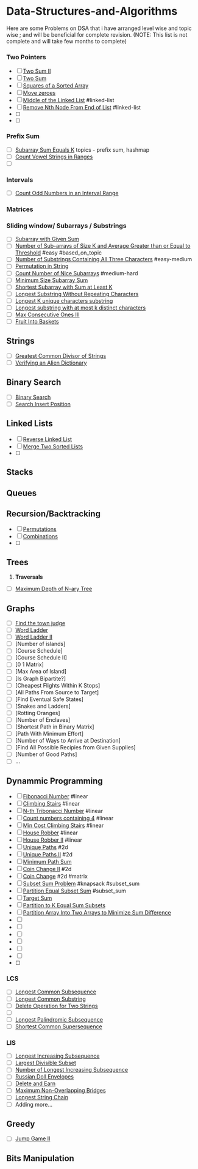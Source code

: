 # Data-Structures-and-Algorithms
Here are some Problems on DSA that i have arranged level wise and topic wise ; and will be beneficial for complete revision.
(NOTE: This list is not complete and will take few months to complete)

### Two Pointers
- [ ] [Two Sum II](https://leetcode.com/problems/two-sum-ii-input-array-is-sorted/)
- [ ] [Two Sum](https://leetcode.com/problems/two-sum/)
- [ ] [Squares of a Sorted Array](https://leetcode.com/problems/squares-of-a-sorted-array/)
- [ ] [Move zeroes](https://leetcode.com/problems/move-zeroes/)
- [ ] [Middle of the Linked List](https://leetcode.com/problems/middle-of-the-linked-list/) #linked-list
- [ ] [Remove Nth Node From End of List](https://leetcode.com/problems/remove-nth-node-from-end-of-list/) #linked-list
- [ ] 
- [ ] 

### Prefix Sum
  - [ ] [Subarray Sum Equals K](https://leetcode.com/problems/subarray-sum-equals-k/)  topics -  prefix sum, hashmap
  - [ ] [Count Vowel Strings in Ranges](https://leetcode.com/problems/count-vowel-strings-in-ranges/)
  - [ ] []()
### Intervals
  - [ ] [Count Odd Numbers in an Interval Range](https://leetcode.com/problems/count-odd-numbers-in-an-interval-range)

### Matrices

### Sliding window/ Subarrays / Substrings
  - [ ]  [Subarray with Given Sum](https://practice.geeksforgeeks.org/problems/subarray-with-given-sum-1587115621/1)
  - [ ]  [Number of Sub-arrays of Size K and Average Greater than or Equal to Threshold](https://leetcode.com/problems/number-of-sub-arrays-of-size-k-and-average-greater-than-or-equal-to-threshold/description/)  #easy #based_on_topic
  - [ ]  [Number of Substrings Containing All Three Characters](https://leetcode.com/problems/number-of-substrings-containing-all-three-characters/description/) #easy-medium
  - [ ]  [Permutation in String](https://leetcode.com/problems/permutation-in-string/)
  - [ ]  [Count Number of Nice Subarrays](https://leetcode.com/problems/count-number-of-nice-subarrays/) #medium-hard
  - [ ]  [Minimum Size Subarray Sum](https://leetcode.com/problems/minimum-size-subarray-sum/description/)
  - [ ]  [Shortest Subarray with Sum at Least K](https://leetcode.com/problems/shortest-subarray-with-sum-at-least-k/description/)
  - [ ]  [Longest Substring Without Repeating Characters](https://leetcode.com/problems/longest-substring-without-repeating-characters/)
  - [ ]  [Longest K unique characters substring](https://practice.geeksforgeeks.org/problems/longest-k-unique-characters-substring0853/1)
  - [ ]  [Longest substring with at most k distinct characters](https://leetcode.com/problems/longest-substring-with-at-most-k-distinct-characters/)
  - [ ]  [Max Consecutive Ones III](https://leetcode.com/problems/max-consecutive-ones-iii/description/)
  - [ ]  [Fruit Into Baskets](https://leetcode.com/problems/fruit-into-baskets/)
## Strings
- [ ] [Greatest Common Divisor of Strings](https://leetcode.com/problems/greatest-common-divisor-of-strings/)
- [ ] [Verifying an Alien Dictionary](https://leetcode.com/problems/verifying-an-alien-dictionary/description/)

## Binary Search
- [ ] [Binary Search](https://leetcode.com/problems/binary-search/)
- [ ] [Search Insert Position](https://leetcode.com/problems/search-insert-position/)
## Linked Lists
- [ ] [Reverse Linked List](https://leetcode.com/problems/reverse-linked-list/description/)
- [ ] [Merge Two Sorted Lists](https://leetcode.com/problems/merge-two-sorted-lists/)
- [ ] 
## Stacks
## Queues


## Recursion/Backtracking
- [ ] [Permutations](https://leetcode.com/problems/permutations/)
- [ ] [Combinations](https://leetcode.com/problems/combinations/)
- [ ] 

## Trees
1. **Traversals**
  - [ ] [Maximum Depth of N-ary Tree](https://leetcode.com/problems/maximum-depth-of-n-ary-tree/description/)

## Graphs
- [ ] [Find the town judge](https://leetcode.com/problems/find-the-town-judge)
- [ ] [Word Ladder](https://leetcode.com/problems/word-ladder)
- [ ] [Word Ladder II](https://leetcode.com/problems/word-ladder-ii)
- [ ] [Number of islands]
- [ ] [Course Schedule]
- [ ] [Course Schedule II]
- [ ] [0 1 Matrix]
- [ ] [Max Area of Island]
- [ ] [Is Graph Bipartite?]
- [ ] [Cheapest Flights Within K Stops]
- [ ] [All Paths From Source to Target]
- [ ] [Find Eventual Safe States]
- [ ] [Snakes and Ladders]
- [ ] [Rotting Oranges]
- [ ] [Number of Enclaves]
- [ ] [Shortest Path in Binary Matrix]
- [ ] [Path With Minimum Effort]
- [ ] [Number of Ways to Arrive at Destination]
- [ ] [Find All Possible Recipies from Given Supplies]
- [ ] [Number of Good Paths]
- [ ] ...

## Dynammic Programming
- [ ] [Fibonacci Number](https://leetcode.com/problems/fibonacci-number/) #linear
- [ ] [Climbing Stairs](https://leetcode.com/problems/climbing-stairs/) #linear
- [ ] [N-th Tribonacci Number](https://leetcode.com/problems/n-th-tribonacci-number/) #linear
- [ ] [Count numbers containing 4](https://practice.geeksforgeeks.org/problems/count-numbers-containing-43022/1) #linear
- [ ] [Min Cost Climbing Stairs](https://leetcode.com/problems/min-cost-climbing-stairs/) #linear
- [ ] [House Robber](https://leetcode.com/problems/house-robber/) #linear
- [ ] [House Robber II](https://leetcode.com/problems/house-robber-ii/) #linear
- [ ] [Unique Paths](https://leetcode.com/problems/unique-paths/) #2d
- [ ] [Unique Paths II](https://leetcode.com/problems/unique-paths-ii/) #2d
- [ ] [Minimum Path Sum](https://leetcode.com/problems/minimum-path-sum/description/)
- [ ] [Coin Change II](https://leetcode.com/problems/coin-change-ii/) #2d
- [ ] [Coin Change](https://leetcode.com/problems/coin-change/description/) #2d #matrix
- [ ] [Subset Sum Problem](https://practice.geeksforgeeks.org/problems/subset-sum-problem-1611555638/1) #knapsack  #subset_sum
- [ ] [Partition Equal Subset Sum](https://leetcode.com/problems/partition-equal-subset-sum/) #subset_sum
- [ ] [Target Sum](https://leetcode.com/problems/target-sum/)
- [ ] [Partition to K Equal Sum Subsets](https://leetcode.com/problems/partition-to-k-equal-sum-subsets/) 
- [ ] [Partition Array Into Two Arrays to Minimize Sum Difference](https://leetcode.com/problems/partition-array-into-two-arrays-to-minimize-sum-difference/description/) 
- [ ] []()
- [ ] []()
- [ ] []()
- [ ] []()
- [ ] []()
- [ ] []()
- [ ] 
### LCS
- [ ] [Longest Common Subsequence](https://leetcode.com/problems/longest-common-subsequence/)
- [ ] [Longest Common Substring](https://practice.geeksforgeeks.org/problems/longest-common-substring1452/1?page=1)
- [ ] [Delete Operation for Two Strings](https://leetcode.com/problems/delete-operation-for-two-strings/)
- [ ] []()
- [ ] [Longest Palindromic Subsequence](https://leetcode.com/problems/longest-palindromic-subsequence/)
- [ ] [Shortest Common Supersequence](https://leetcode.com/problems/shortest-common-supersequence/description/)

### LIS
- [ ] [Longest Increasing Subsequence](https://leetcode.com/problems/longest-increasing-subsequence/)
- [ ] [Largest Divisible Subset](https://leetcode.com/problems/largest-divisible-subset/)
- [ ] [Number of Longest Increasing Subsequence](https://leetcode.com/problems/number-of-longest-increasing-subsequence/)
- [ ] [Russian Doll Envelopes](https://leetcode.com/problems/russian-doll-envelopes/)
- [ ] [Delete and Earn](https://leetcode.com/problems/delete-and-earn/description/)
- [ ] [Maximum Non-Overlapping Bridges](https://www.geeksforgeeks.org/dynamic-programming-building-bridges/)
- [ ] [Longest String Chain](https://leetcode.com/problems/longest-string-chain/)
- [ ] Adding more... 
  
## Greedy
- [ ] [Jump Game II](https://leetcode.com/problems/jump-game-ii/description/)
## Bits Manipulation

